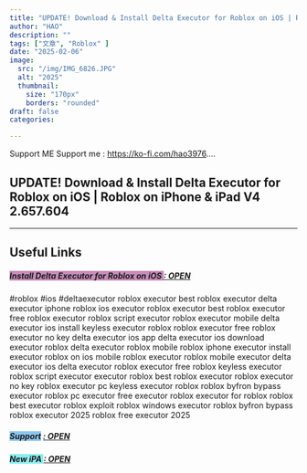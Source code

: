 ```yaml
---
title: "UPDATE! Download & Install Delta Executor for Roblox on iOS | Roblox on iPhone & iPad V4 2.657.604"
author: "HAO"
description: ""
tags: ["文章", "Roblox" ]
date: "2025-02-06"
image:
  src: "/img/IMG_6826.JPG"
  alt: "2025"
  thumbnail:
    size: "170px"
    borders: "rounded"
draft: false
categories:

---
```


Support ME 
Support me : https://ko-fi.com/hao3976....
<!--more-->

## **UPDATE! Download & Install Delta Executor for Roblox on iOS | Roblox on iPhone & iPad V4 2.657.604**

---

## **Useful Links**

##### **<font style="background: #C78CBA"> Install Delta Executor for Roblox on iOS </font>** **[  : OPEN](https://www.mediafire.com/file/5ud7h8drmkdczqa/DeltaScriptHubV4%7B2.657.604%7D.ipa/file?dkey=2nwxjbf9wuw&r=1238)**

#roblox #ios #deltaexecutor
roblox executor
best roblox executor
delta executor iphone
roblox ios executor
roblox executor
best roblox executor
free roblox executor
roblox script executor
roblox executor mobile
delta executor ios install
keyless executor roblox
roblox executor free
roblox executor no key
delta executor ios app
delta executor ios download
executor roblox
delta executor roblox mobile
roblox iphone executor
install executor roblox on ios
mobile roblox executor
roblox mobile executor
delta executor ios
delta executor
roblox executor free
roblox keyless executor
roblox script executor
executor roblox
best roblox executor
roblox executor no key
roblox executor pc
keyless executor roblox
roblox byfron bypass executor
roblox pc executor
free executor roblox
executor for roblox
roblox best executor
roblox exploit
roblox windows executor
roblox byfron bypass
roblox executor 2025
roblox free executor 2025

##### **<and font style="background: #8dc7f0 "> Support</font>** **[  : OPEN](https://ko-fi.com/hao3976)**

##### **<and font style="background: #8dedf0 "> New iPA </font>** **[  : OPEN](https://www.patreon.com/hao8?utm_medium=unknown&utm_source=join_link&utm_campaign=creatorshare_creator&utm_content=copyLink)**